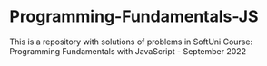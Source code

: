 # Programming-Fundamentals-JS
This is a repository with solutions of problems in SoftUni Course: Programming Fundamentals with JavaScript - September 2022
